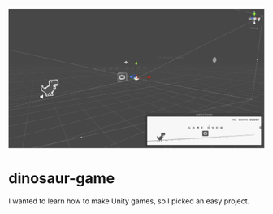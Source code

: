 ![Chrome's dinosaur game](Assets/WebGLTemplates/GithubPagesTemplate/screenshot.png)

# dinosaur-game

I wanted to learn how to make Unity games, so I picked an easy project.